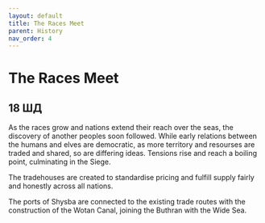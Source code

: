 ```yaml
---
layout: default
title: The Races Meet
parent: History
nav_order: 4
---
```


# The Races Meet

## 18 ШД

As the races grow and nations extend their reach over the seas, the discovery of another peoples soon followed. While early relations between the humans and elves are democratic, as more territory and resourses are traded and shared, so are differing ideas. Tensions rise and reach a boiling point, culminating in the Siege.

The tradehouses are created to standardise pricing and fulfill supply fairly and honestly across all nations.

The ports of Shysba are connected to the existing trade routes with the construction of the Wotan Canal, joining the Buthran with the Wide Sea.
